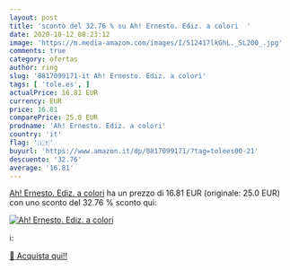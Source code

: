 ```yaml
---
layout: post
title: 'sconto del 32.76 % su Ah! Ernesto. Ediz. a colori  '
date: 2020-10-12 08:23:12
image: 'https://m.media-amazon.com/images/I/512417lkGhL._SL200_.jpg'
comments: true
category: ofertas
author: ring
slug: '8817099171-it Ah! Ernesto. Ediz. a colori'
tags: [ 'tole.es', ]
actualPrice: 16.81 EUR
currency: EUR
price: 16.81
comparePrice: 25.0 EUR
prodname: 'Ah! Ernesto. Ediz. a colori'
country: 'it'
flag: '🇮🇹'
buyurl: 'https://www.amazon.it/dp/8817099171/?tag=tolees00-21'
descuento: '32.76'
average: '16.81'
---
```


[Ah! Ernesto. Ediz. a colori](https://www.amazon.it/dp/8817099171/?tag=tolees00-21) ha un prezzo di 16.81 EUR (originale: 25.0 EUR) con uno sconto del 32.76 % sconto qui:

[![Ah! Ernesto. Ediz. a colori](https://m.media-amazon.com/images/I/512417lkGhL._SL200_.jpg)](https://www.amazon.it/dp/8817099171/?tag=tolees00-21)

ℹ️:


[🛒 Acquista qui!!](https://www.amazon.it/dp/8817099171/?tag=tolees00-21)
